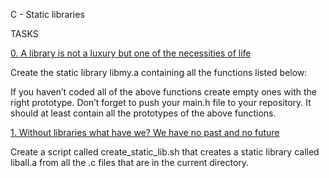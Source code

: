 C - Static libraries

TASKS


[0. A library is not a luxury but one of the necessities of life](libmy.a)

Create the static library libmy.a containing all the functions listed below:

If you haven’t coded all of the above functions create empty ones with the right prototype.
Don’t forget to push your main.h file to your repository. It should at least contain all the prototypes of the above functions.

[1. Without libraries what have we? We have no past and no future](create_static_lib.sh)

Create a script called create_static_lib.sh that creates a static library called liball.a from all the .c files that are in the current directory.












